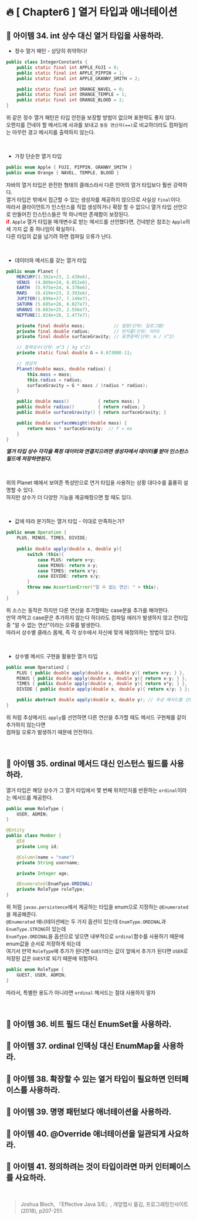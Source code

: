 # 🔥 [ Chapter6 ] 열거 타입과 애너테이션


## 🎯  아이템 34. int 상수 대신 열거 타입을 사용하라.
* 정수 열거 패턴 - 상당히 취약하다!
```java
public class IntegerConstants {
    public static final int APPLE_FUJI = 0;
    public static final int APPLE_PIPPIN = 1;
    public static final int APPLE_GRANNY_SMITH = 2;

    public static final int ORANGE_NAVEL = 0;
    public static final int ORANGE_TEMPLE = 1;
    public static final int ORANGE_BLOOD = 2;
}
```
위 같은 정수 열거 패턴은 타입 안전을 보장할 방법이 없으며 표현력도 좋지 않다.<br>
오렌지를 건네야 할 메서드에 사과를 보내고 `동등 연산자(==)`로 비교하더라도 컴파일러는 아무런 경고 메시지를 출력하지 않는다.<br>


<br>

* 가장 단순한 열거 타입
```java
public enum Apple { FUJI, PIPPIN, GRANNY_SMITH }
public enum Orange { NAVEL, TEMPLE, BLOOD }
```
자바의 열거 타입은 완전한 형태의 클래스라서 다른 언어의 열거 타입보다 훨씬 강력하다.<br>
열거 타입은 밖에서 접근할 수 있는 생성자를 제공하지 않으므로 사실상 `final`이다.<br>
따라서 클라이언트가 인스턴스를 직접 생성하거나 확장 할 수 없으니 열거 타입 선언으로 만들어진 인스턴스들은 딱 하나씩만 존재함이 보장된다.<br>
<span style="color:red; font-weight: bold;">if</span>. `Apple` 열거 타입을 매개변수로 받는 메서드를 선언했다면, 건네받은 참조는 `Apple`의 세 가지 값 중 하나임이 확실하다.<br>
다른 타입의 값을 넘기려 하면 컴파일 오류가 난다.<br>

<br>

* 데이터와 메서드를 갖는 열거 타입
```java
public enum Planet {
    MERCURY(3.302e+23, 2.439e6),
    VENUS  (4.869e+24, 6.052e6),
    EARTH  (5.975e+24, 6.378e6),
    MARS   (6.419e+23, 3.393e6),
    JUPITER(1.899e+27, 7.149e7),
    SATURN (5.685e+26, 6.027e7),
    URANUS (8.683e+25, 2.556e7),
    NEPTUNE(1.024e+26, 2.477e7);

    private final double mass;           // 질량(단위: 킬로그램)
    private final double radius;         // 반지름(단위: 미터)
    private final double surfaceGravity; // 표면중력(단위: m / s^2)

    // 중력상수(단위: m^3 / kg s^2)
    private static final double G = 6.67300E-11;

    // 생성자
    Planet(double mass, double radius) {
        this.mass = mass;
        this.radius = radius;
        surfaceGravity = G * mass / (radius * radius);
    }

    public double mass()           { return mass; }
    public double radius()         { return radius; }
    public double surfaceGravity() { return surfaceGravity; }

    public double surfaceWeight(double mass) {
        return mass * surfaceGravity;  // F = ma
    }
}
```
_**열거 타입 상수 각각을 특정 데이터와 연결지으려면 생성자에서 데이터를 받아 인스턴스 필드에 저장하면된다.**_ <br>

<br>

위의 Planet 예에서 보여준 특성만으로 연거 타입을 사용하는 상황 대다수를 훌륭히 설명할 수 있다.<br>
하지만 상수가 더 다양한 기능을 제공해줬으면 할 때도 있다.<br>

<br>

* 값에 따라 분기하는 열거 타입 - 이대로 만족하는가?
```java
public enum Operation {
    PLUS, MINUS, TIMES, DIVIDE;
    
    public double apply(double x, double y){
        switch (this){
            case PLUS: return x+y;
            case MINUS: return x-y;
            case TIMES: return x*y;
            case DIVIDE: return x/y;
        }
        throw new AssertionError("알 수 없는 연산: " + this);
    }
}
```
위 소스는 동작은 하지만 다른 연산을 추가할때는 case문을 추가를 해야한다.<br>
만약 까먹고 case문은 추가하지 않는다 하더라도 컴파일 에러가 발생하지 않고 런타입중 "알 수 없는 연산"이라는 오류를 발생한다.<br>
따라서 상수별 클래스 몸체, 즉 각 상수에서 자신에 맞게 재정의하는 방법이 있다.<br>

<br>

* 상수별 메서드 구현을 활용한 열거 타입
```java
public enum Operation2 {
    PLUS { public double apply(double x, double y){ return x+y; } },
    MINUS { public double apply(double x, double y){ return x-y; } },
    TIMES { public double apply(double x, double y){ return x*y; } },
    DIVIDE { public double apply(double x, double y){ return x/y; } };

    public abstract double apply(double x, double y); // 추상 메서드를 선언
}
```
위 처럼 추상메서드 `apply`를 선언하면 다른 연산을 추가할 때도 메서드 구현체를 같이 추가하지 않는다면 <br>
컴파일 오류가 발생하기 때문에 안전하다.

<br>

## 🎯  아이템 35. ordinal 메서드 대신 인스턴스 필드를 사용하라.
열거 타입은 해당 상수가 그 열거 타입에서 몇 번째 위치인지를 반환하는 `ordinal`이라는 메서드를 제공한다.
```java
public enum RoleType {
    USER, ADMIN;
}
```
```java
@Entity
public class Member {
    @Id
    private Long id;

    @Column(name = "name")
    private String username;

    private Integer age;

    @Enumerated(EnumType.ORDINAL)
    private RoleType roleType;
}    
```
위 처럼 `javax.persistence`에서 제공하는 타입을 enum으로 지정하는 `@Enumerated`을 제공해준다.<br>
`@Enumerated` 애너테이션에는 두 가지 옵션이 있는데 `EnumType.ORDINAL`과 `EnumType.STRING`이 있는데 <br>
`EnumType.ORDINAL`을 옵션으로 넣으면 내부적으로 `ordinal`함수를 사용하기 때문에 enum값을 순서로 저장하게 되는데<br>
여기서 만약 `RoleType`에 추가가 된다면 `GUEST`라는 값이 앞에서 추가가 된다면 `USER`로 저장된 값은 `GUEST`로 되기 때문에 위험하다.<br>
```java
public enum RoleType {
    GUEST, USER, ADMIN;
}
```
따라서, 특별한 용도가 아니라면 `ordinal` 메서드는 절대 사용하지 말자

<br>

## 🎯  아이템 36. 비트 필드 대신 EnumSet을 사용하라.

## 🎯  아이템 37. ordinal 인덱싱 대신 EnumMap을 사용하라.

## 🎯  아이템 38. 확장할 수 있는 열거 타입이 필요하면 인터페이스를 사용하라.

## 🎯  아이템 39. 명명 패턴보다 애너테이션을 사용하라.

## 🎯  아이템 40. @Override 애너테이션을 일관되게 사요하라.

## 🎯  아이템 41. 정의하려는 것이 타입이라면 마커 인터페이스를 사요하라.



<br>

> Joshua Bloch, 『Effective Java 3/E』, 개앞맵시 옮김, 프로그래밍인사이트(2018), p207-251.
